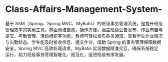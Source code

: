 # Class-Affairs-Management-System-
基于 SSM（Spring、Spring MVC、MyBatis）的班级事务管理系统，是提升班级管理效率的实用工具。界面简洁直观，操作方便。涵盖班级公告发布、作业布置与提交、考勤管理、活动组织等功能。教师可轻松发布各类通知，查看学生作业情况与出勤状态。学生能及时接收信息、提交作业。借助 Spring 的事务管理保障数据安全，Spring MVC 高效处理请求，MyBatis 实现数据精准交互，确保系统稳定运行，助力班级事务管理智能化、规范化，促进班级有序发展。 

